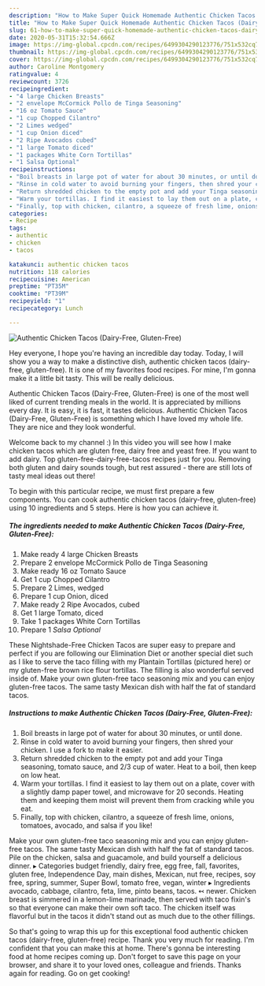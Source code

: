 ```yaml
---
description: "How to Make Super Quick Homemade Authentic Chicken Tacos (Dairy-Free, Gluten-Free)"
title: "How to Make Super Quick Homemade Authentic Chicken Tacos (Dairy-Free, Gluten-Free)"
slug: 61-how-to-make-super-quick-homemade-authentic-chicken-tacos-dairy-free-gluten-free
date: 2020-05-31T15:32:54.666Z
image: https://img-global.cpcdn.com/recipes/6499304290123776/751x532cq70/authentic-chicken-tacos-dairy-free-gluten-free-recipe-main-photo.jpg
thumbnail: https://img-global.cpcdn.com/recipes/6499304290123776/751x532cq70/authentic-chicken-tacos-dairy-free-gluten-free-recipe-main-photo.jpg
cover: https://img-global.cpcdn.com/recipes/6499304290123776/751x532cq70/authentic-chicken-tacos-dairy-free-gluten-free-recipe-main-photo.jpg
author: Caroline Montgomery
ratingvalue: 4
reviewcount: 3726
recipeingredient:
- "4 large Chicken Breasts"
- "2 envelope McCormick Pollo de Tinga Seasoning"
- "16 oz Tomato Sauce"
- "1 cup Chopped Cilantro"
- "2 Limes wedged"
- "1 cup Onion diced"
- "2 Ripe Avocados cubed"
- "1 large Tomato diced"
- "1 packages White Corn Tortillas"
- "1 Salsa Optional"
recipeinstructions:
- "Boil breasts in large pot of water for about 30 minutes, or until done."
- "Rinse in cold water to avoid burning your fingers, then shred your chicken. I use a fork to make it easier."
- "Return shredded chicken to the empty pot and add your Tinga seasoning, tomato sauce, and 2/3 cup of water. Heat to a boil, then keep on low heat."
- "Warm your tortillas. I find it easiest to lay them out on a plate, cover with a slightly damp paper towel, and microwave for 20 seconds. Heating them and keeping them moist will prevent them from cracking while you eat."
- "Finally, top with chicken, cilantro, a squeeze of fresh lime, onions, tomatoes, avocado, and salsa if you like!"
categories:
- Recipe
tags:
- authentic
- chicken
- tacos

katakunci: authentic chicken tacos 
nutrition: 118 calories
recipecuisine: American
preptime: "PT35M"
cooktime: "PT39M"
recipeyield: "1"
recipecategory: Lunch

---
```



![Authentic Chicken Tacos (Dairy-Free, Gluten-Free)](https://img-global.cpcdn.com/recipes/6499304290123776/751x532cq70/authentic-chicken-tacos-dairy-free-gluten-free-recipe-main-photo.jpg)

Hey everyone, I hope you're having an incredible day today. Today, I will show you a way to make a distinctive dish, authentic chicken tacos (dairy-free, gluten-free). It is one of my favorites food recipes. For mine, I'm gonna make it a little bit tasty. This will be really delicious.

Authentic Chicken Tacos (Dairy-Free, Gluten-Free) is one of the most well liked of current trending meals in the world. It is appreciated by millions every day. It is easy, it is fast, it tastes delicious. Authentic Chicken Tacos (Dairy-Free, Gluten-Free) is something which I have loved my whole life. They are nice and they look wonderful.

Welcome back to my channel :) In this video you will see how I make chicken tacos which are gluten free, dairy free and yeast free. If you want to add dairy. Top gluten-free-dairy-free-tacos recipes just for you. Removing both gluten and dairy sounds tough, but rest assured - there are still lots of tasty meal ideas out there!


To begin with this particular recipe, we must first prepare a few components. You can cook authentic chicken tacos (dairy-free, gluten-free) using 10 ingredients and 5 steps. Here is how you can achieve it.

<!--inarticleads1-->

##### The ingredients needed to make Authentic Chicken Tacos (Dairy-Free, Gluten-Free):

1. Make ready 4 large Chicken Breasts
1. Prepare 2 envelope McCormick Pollo de Tinga Seasoning
1. Make ready 16 oz Tomato Sauce
1. Get 1 cup Chopped Cilantro
1. Prepare 2 Limes, wedged
1. Prepare 1 cup Onion, diced
1. Make ready 2 Ripe Avocados, cubed
1. Get 1 large Tomato, diced
1. Take 1 packages White Corn Tortillas
1. Prepare 1 *Salsa Optional*


These Nightshade-Free Chicken Tacos are super easy to prepare and perfect if you are following our Elimination Diet or another special diet such as I like to serve the taco filling with my Plantain Tortillas (pictured here) or my gluten-free brown rice flour tortillas. The filling is also wonderful served inside of. Make your own gluten-free taco seasoning mix and you can enjoy gluten-free tacos. The same tasty Mexican dish with half the fat of standard tacos. 

<!--inarticleads2-->

##### Instructions to make Authentic Chicken Tacos (Dairy-Free, Gluten-Free):

1. Boil breasts in large pot of water for about 30 minutes, or until done.
1. Rinse in cold water to avoid burning your fingers, then shred your chicken. I use a fork to make it easier.
1. Return shredded chicken to the empty pot and add your Tinga seasoning, tomato sauce, and 2/3 cup of water. Heat to a boil, then keep on low heat.
1. Warm your tortillas. I find it easiest to lay them out on a plate, cover with a slightly damp paper towel, and microwave for 20 seconds. Heating them and keeping them moist will prevent them from cracking while you eat.
1. Finally, top with chicken, cilantro, a squeeze of fresh lime, onions, tomatoes, avocado, and salsa if you like!


Make your own gluten-free taco seasoning mix and you can enjoy gluten-free tacos. The same tasty Mexican dish with half the fat of standard tacos. Pile on the chicken, salsa and guacamole, and build yourself a delicious dinner. ▸ Categories budget friendly, dairy free, egg free, fall, favorites, gluten free, Independence Day, main dishes, Mexican, nut free, recipes, soy free, spring, summer, Super Bowl, tomato free, vegan, winter ▸ Ingredients avocado, cabbage, cilantro, feta, lime, pinto beans, tacos. ↢ newer. Chicken breast is simmered in a lemon-lime marinade, then served with taco fixin&#39;s so that everyone can make their own soft taco. The chicken itself was flavorful but in the tacos it didn&#39;t stand out as much due to the other fillings. 

So that's going to wrap this up for this exceptional food authentic chicken tacos (dairy-free, gluten-free) recipe. Thank you very much for reading. I'm confident that you can make this at home. There's gonna be interesting food at home recipes coming up. Don't forget to save this page on your browser, and share it to your loved ones, colleague and friends. Thanks again for reading. Go on get cooking!
